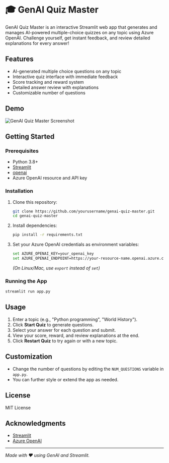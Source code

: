 # 🎓 GenAI Quiz Master

GenAI Quiz Master is an interactive Streamlit web app that generates and manages AI-powered multiple-choice quizzes on any topic using Azure OpenAI. Challenge yourself, get instant feedback, and review detailed explanations for every answer!

## Features
- AI-generated multiple choice questions on any topic
- Interactive quiz interface with immediate feedback
- Score tracking and reward system
- Detailed answer review with explanations
- Customizable number of questions

## Demo
![GenAI Quiz Master Screenshot](screenshot.png)

## Getting Started

### Prerequisites
- Python 3.8+
- [Streamlit](https://streamlit.io/)
- [openai](https://pypi.org/project/openai/)
- Azure OpenAI resource and API key

### Installation
1. Clone this repository:
   ```bash
   git clone https://github.com/yourusername/genai-quiz-master.git
   cd genai-quiz-master
   ```
2. Install dependencies:
   ```bash
   pip install -r requirements.txt
   ```
3. Set your Azure OpenAI credentials as environment variables:
   ```bash
   set AZURE_OPENAI_KEY=your_openai_key
   set AZURE_OPENAI_ENDPOINT=https://your-resource-name.openai.azure.com/
   ```
   *(On Linux/Mac, use `export` instead of `set`)*

### Running the App
```bash
streamlit run app.py
```

## Usage
1. Enter a topic (e.g., "Python programming", "World History").
2. Click **Start Quiz** to generate questions.
3. Select your answer for each question and submit.
4. View your score, reward, and review explanations at the end.
5. Click **Restart Quiz** to try again or with a new topic.

## Customization
- Change the number of questions by editing the `NUM_QUESTIONS` variable in `app.py`.
- You can further style or extend the app as needed.

## License
MIT License

## Acknowledgments
- [Streamlit](https://streamlit.io/)
- [Azure OpenAI](https://azure.microsoft.com/en-us/products/ai-services/openai-service)

---
*Made with ❤️ using GenAI and Streamlit.*
